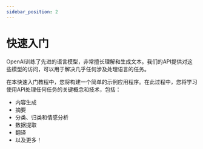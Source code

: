 ```yaml
---
sidebar_position: 2
---
```


# 快速入门

OpenAI训练了先进的语言模型，非常擅长理解和生成文本。我们的API提供对这些模型的访问，可以用于解决几乎任何涉及处理语言的任务。

在本快速入门教程中，您将构建一个简单的示例应用程序。在此过程中，您将学习使用API处理任何任务的关键概念和技术，包括：

- 内容生成
- 摘要
- 分类、归类和情感分析
- 数据提取
- 翻译
- 以及更多！
